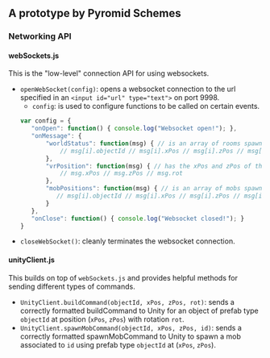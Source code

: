 # <NAME>
## A prototype by Pyromid Schemes

### Networking API

#### webSockets.js

This is the "low-level" connection API for using websockets.
- `openWebSocket(config)`: opens a websocket connection to the url specified in an `<input id="url" type="text">` on port 9998.
  - `config`: is used to configure functions to be called on certain events.
  ```javascript
  var config = {
 	 "onOpen": function() { console.log("Websocket open!"); },
 	 "onMessage": {
 		 "worldStatus": function(msg) { // is an array of rooms spawned in the Unity world
 			 // msg[i].objectId // msg[i].xPos // msg[i].zPos // msg[i].rot
 		 },
 		 "vrPosition": function(msg) { // has the xPos and zPos of the VR player at 30Hz
 			 // msg.xPos // msg.zPos // msg.rot
 		 },
		 "mobPositions": function(msg) { // is an array of mobs spawned in the unity world
		 	// msg[i].objectId // msg[i].xPos // msg[i].zPos // msg[i].id // msg[i].dead // msg[i].rot // msg[i].maxHealth // msg[i].currentHealth
		 }
 	 },
 	 "onClose": function() { console.log("Websocket closed!"); }
  }
  ```
- `closeWebSocket()`: cleanly terminates the websocket connection.

#### unityClient.js

This builds on top of `webSockets.js` and provides helpful methods for sending different types of commands.
- `UnityClient.buildCommand(objectId, xPos, zPos, rot)`: sends a correctly formatted buildCommand to Unity for an object of prefab type `objectId` at position (`xPos`, `zPos`) with rotation `rot`.
- `UnityClient.spawnMobCommand(objectId, xPos, zPos, id)`: sends a correctly formatted spawnMobCommand to Unity to spawn a mob associated to `id` using prefab type `objectId` at (`xPos`, `zPos`).
